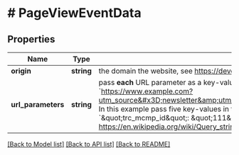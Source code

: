 # # PageViewEventData

## Properties

Name | Type | Description | Notes
------------ | ------------- | ------------- | -------------
**origin** | **string** | the domain the website, see https://developer.mozilla.org/en-US/docs/Web/HTTP/Headers/Origin |
**url_parameters** | **string** | pass **each** URL parameter as a key-value pair. Must be passed on the first event of a session in order to attribute correctly  Landing page example: &#x60;https://www.example.com?utm_source&#x3D;newsletter&amp;utm_medium&#x3D;email&amp;trc_mcmp_id&#x3D;111&amp;trc_mag_id&#x3D;222&amp;trc_mad_id&#x3D;333&#x60;  In this example pass five key-values in the data object  &#x60;\&quot;utm_source\&quot;: \&quot;newsletter\&quot;&#x60;  &#x60;\&quot;utm_medium\&quot;: \&quot;email\&quot;&#x60;  &#x60;\&quot;trc_mcmp_id\&quot;: \&quot;111\&quot;&#x60;  &#x60;\&quot;trc_mag_id\&quot;: \&quot;222\&quot;&#x60;  &#x60;\&quot;trc_mad_id\&quot;: \&quot;333\&quot;&#x60;  See also https://en.wikipedia.org/wiki/Query_string. | [optional]

[[Back to Model list]](../../README.md#models) [[Back to API list]](../../README.md#endpoints) [[Back to README]](../../README.md)
